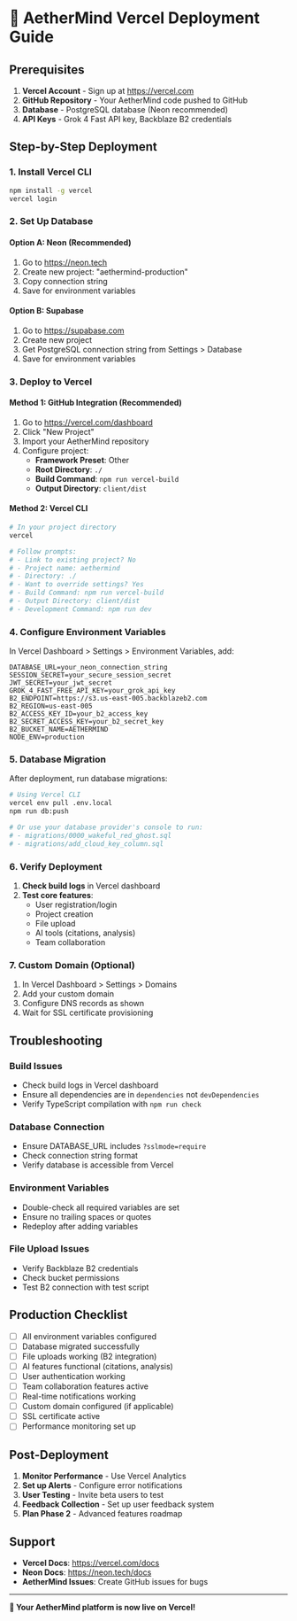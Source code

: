 # 🚀 AetherMind Vercel Deployment Guide

## Prerequisites

1. **Vercel Account** - Sign up at https://vercel.com
2. **GitHub Repository** - Your AetherMind code pushed to GitHub
3. **Database** - PostgreSQL database (Neon recommended)
4. **API Keys** - Grok 4 Fast API key, Backblaze B2 credentials

## Step-by-Step Deployment

### 1. Install Vercel CLI

```bash
npm install -g vercel
vercel login
```

### 2. Set Up Database

#### Option A: Neon (Recommended)
1. Go to https://neon.tech
2. Create new project: "aethermind-production"
3. Copy connection string
4. Save for environment variables

#### Option B: Supabase
1. Go to https://supabase.com
2. Create new project
3. Get PostgreSQL connection string from Settings > Database
4. Save for environment variables

### 3. Deploy to Vercel

#### Method 1: GitHub Integration (Recommended)
1. Go to https://vercel.com/dashboard
2. Click "New Project"
3. Import your AetherMind repository
4. Configure project:
   - **Framework Preset**: Other
   - **Root Directory**: `./`
   - **Build Command**: `npm run vercel-build`
   - **Output Directory**: `client/dist`

#### Method 2: Vercel CLI
```bash
# In your project directory
vercel

# Follow prompts:
# - Link to existing project? No
# - Project name: aethermind
# - Directory: ./
# - Want to override settings? Yes
# - Build Command: npm run vercel-build
# - Output Directory: client/dist
# - Development Command: npm run dev
```

### 4. Configure Environment Variables

In Vercel Dashboard > Settings > Environment Variables, add:

```env
DATABASE_URL=your_neon_connection_string
SESSION_SECRET=your_secure_session_secret
JWT_SECRET=your_jwt_secret
GROK_4_FAST_FREE_API_KEY=your_grok_api_key
B2_ENDPOINT=https://s3.us-east-005.backblazeb2.com
B2_REGION=us-east-005
B2_ACCESS_KEY_ID=your_b2_access_key
B2_SECRET_ACCESS_KEY=your_b2_secret_key
B2_BUCKET_NAME=AETHERMIND
NODE_ENV=production
```

### 5. Database Migration

After deployment, run database migrations:

```bash
# Using Vercel CLI
vercel env pull .env.local
npm run db:push

# Or use your database provider's console to run:
# - migrations/0000_wakeful_red_ghost.sql
# - migrations/add_cloud_key_column.sql
```

### 6. Verify Deployment

1. **Check build logs** in Vercel dashboard
2. **Test core features**:
   - User registration/login
   - Project creation
   - File upload
   - AI tools (citations, analysis)
   - Team collaboration

### 7. Custom Domain (Optional)

1. In Vercel Dashboard > Settings > Domains
2. Add your custom domain
3. Configure DNS records as shown
4. Wait for SSL certificate provisioning

## Troubleshooting

### Build Issues
- Check build logs in Vercel dashboard
- Ensure all dependencies are in `dependencies` not `devDependencies`
- Verify TypeScript compilation with `npm run check`

### Database Connection
- Ensure DATABASE_URL includes `?sslmode=require`
- Check connection string format
- Verify database is accessible from Vercel

### Environment Variables
- Double-check all required variables are set
- Ensure no trailing spaces or quotes
- Redeploy after adding variables

### File Upload Issues
- Verify Backblaze B2 credentials
- Check bucket permissions
- Test B2 connection with test script

## Production Checklist

- [ ] All environment variables configured
- [ ] Database migrated successfully
- [ ] File uploads working (B2 integration)
- [ ] AI features functional (citations, analysis)
- [ ] User authentication working
- [ ] Team collaboration features active
- [ ] Real-time notifications working
- [ ] Custom domain configured (if applicable)
- [ ] SSL certificate active
- [ ] Performance monitoring set up

## Post-Deployment

1. **Monitor Performance** - Use Vercel Analytics
2. **Set up Alerts** - Configure error notifications
3. **User Testing** - Invite beta users to test
4. **Feedback Collection** - Set up user feedback system
5. **Plan Phase 2** - Advanced features roadmap

## Support

- **Vercel Docs**: https://vercel.com/docs
- **Neon Docs**: https://neon.tech/docs
- **AetherMind Issues**: Create GitHub issues for bugs

---

**🎉 Your AetherMind platform is now live on Vercel!**
